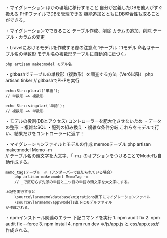・マイグレーション
	ほかの環境に移行すること
	自分が定義したDBを他人がすぐ扱える
	PHPファイルでDBを管理できる
	機能追加とともにDB整合性も取ることができる。

・マイグレーションでできること
	テーブル作成、削除
	カラムの追加、削除
	テーブル・カラムの変更
	
・Lravelにおけるモデルを作成する際の注意点
	1テーブル：1モデル
	命名はテーブル名の単数形
	モデル名の複数形テーブルに自動的に紐づく。
	
	php artisan make:model モデル名
	
・gitbashでテーブルの単数形（複数形）を調査する方法（Ver6以降）
	php artisan tinker
	// gitbashでPHPを実行

	echo:Str::plural('単語');
	// 単数形 => 複数形

	echo Str::singular('単語');
	// 複数形 => 単数形

・モデルの役割(DBとアクセス)
	コントローラーを肥大化させないため
	・データの整形
	・複雑なSQL
	・配列の組み換え
	・複雑な条件分岐
	これらをモデルで行い、結果だけをコントローラーに返す！

・マイグレーションファイルとモデルの作成
    memosテーブル
        php artisan make:model Memo -m               
        // テーブル名の頭文字を大文字、「-m」のオプションをつけることでModelも自動作成する。
    
    memo_tagsテーブル　※（アンダーバーで区切られている場合）
        php artisan make:model MemoTag -m
        // _で区切らず先頭の単語と二つ目の単語の頭文字を大文字にする。

    上記を実行すると
        \source\laramemo\database\migrations直下にマイグレーションファイル
        \source\laramemo\app\Models直下にモデルファイル
    が作成される。


・npmインストール関連のエラー
    下記コマンドを実行
        1. npm audit fix
        2. npm audit fix --force
        3. npm install
        4. npm run dev
        =>/js/app.js と css/app.cssが作成される。


